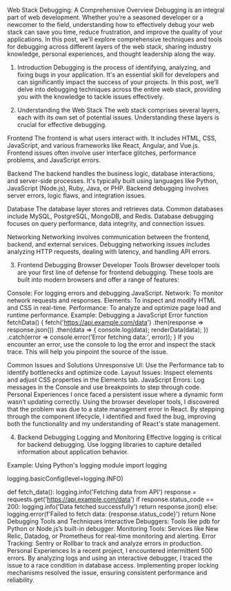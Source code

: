 Web Stack Debugging: A Comprehensive Overview
Debugging is an integral part of web development. Whether you’re a seasoned developer or a newcomer to the field, understanding how to effectively debug your web stack can save you time, reduce frustration, and improve the quality of your applications. In this post, we'll explore comprehensive techniques and tools for debugging across different layers of the web stack, sharing industry knowledge, personal experiences, and thought leadership along the way.

1. Introduction
Debugging is the process of identifying, analyzing, and fixing bugs in your application. It's an essential skill for developers and can significantly impact the success of your projects. In this post, we’ll delve into debugging techniques across the entire web stack, providing you with the knowledge to tackle issues effectively.

2. Understanding the Web Stack
The web stack comprises several layers, each with its own set of potential issues. Understanding these layers is crucial for effective debugging.

Frontend
The frontend is what users interact with. It includes HTML, CSS, JavaScript, and various frameworks like React, Angular, and Vue.js. Frontend issues often involve user interface glitches, performance problems, and JavaScript errors.

Backend
The backend handles the business logic, database interactions, and server-side processes. It's typically built using languages like Python, JavaScript (Node.js), Ruby, Java, or PHP. Backend debugging involves server errors, logic flaws, and integration issues.

Database
The database layer stores and retrieves data. Common databases include MySQL, PostgreSQL, MongoDB, and Redis. Database debugging focuses on query performance, data integrity, and connection issues.

Networking
Networking involves communication between the frontend, backend, and external services. Debugging networking issues includes analyzing HTTP requests, dealing with latency, and handling API errors.

3. Frontend Debugging
Browser Developer Tools
Browser developer tools are your first line of defense for frontend debugging. These tools are built into modern browsers and offer a range of features:

Console: For logging errors and debugging JavaScript.
Network: To monitor network requests and responses.
Elements: To inspect and modify HTML and CSS in real-time.
Performance: To analyze and optimize page load and runtime performance.
Example: Debugging a JavaScript Error
function fetchData() {
    fetch('https://api.example.com/data')
        .then(response => response.json())
        .then(data => {
            console.log(data);
            renderData(data);
        })
        .catch(error => console.error('Error fetching data:', error));
}
If you encounter an error, use the console to log the error and inspect the stack trace. This will help you pinpoint the source of the issue.

Common Issues and Solutions
Unresponsive UI: Use the Performance tab to identify bottlenecks and optimize code.
Layout Issues: Inspect elements and adjust CSS properties in the Elements tab.
JavaScript Errors: Log messages in the Console and use breakpoints to step through code.
Personal Experiences
I once faced a persistent issue where a dynamic form wasn’t updating correctly. Using the browser developer tools, I discovered that the problem was due to a state management error in React. By stepping through the component lifecycle, I identified and fixed the bug, improving both the functionality and my understanding of React's state management.

4. Backend Debugging
Logging and Monitoring
Effective logging is critical for backend debugging. Use logging libraries to capture detailed information about application behavior.

Example: Using Python's logging module
import logging

logging.basicConfig(level=logging.INFO)

def fetch_data():
    logging.info('Fetching data from API')
    response = requests.get('https://api.example.com/data')
    if response.status_code == 200:
        logging.info('Data fetched successfully')
        return response.json()
    else:
        logging.error(f'Failed to fetch data: {response.status_code}')
        return None
Debugging Tools and Techniques
Interactive Debuggers: Tools like pdb for Python or Node.js’s built-in debugger.
Monitoring Tools: Services like New Relic, Datadog, or Prometheus for real-time monitoring and alerting.
Error Tracking: Sentry or Rollbar to track and analyze errors in production.
Personal Experiences
In a recent project, I encountered intermittent 500 errors. By analyzing logs and using an interactive debugger, I traced the issue to a race condition in database access. Implementing proper locking mechanisms resolved the issue, ensuring consistent performance and reliability.
